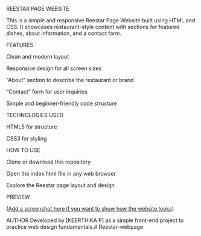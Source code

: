 REESTAR PAGE WEBSITE

This is a simple and responsive Reestar Page Website built using HTML and CSS. It showcases restaurant-style content with sections for featured dishes, about information, and a contact form.

FEATURES

Clean and modern layout

Responsive design for all screen sizes

“About” section to describe the restaurant or brand

“Contact” form for user inquiries

Simple and beginner-friendly code structure

TECHNOLOGIES USED

HTML5 for structure

CSS3 for styling

HOW TO USE

Clone or download this repository

Open the index.html file in any web browser

Explore the Reestar page layout and design

PREVIEW

([Add a screenshot here if you want to show how the website looks](https://keerthika042-ux.github.io/Reestar-webpage/))

AUTHOR
Developed by [KEERTHIKA P] as a simple front-end project to practice web design fundamentals.# Reestar-webpage
